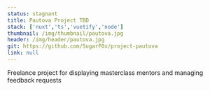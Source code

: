 ```yaml
---
status: stagnant
title: Pautova Project TBD
stack: ['nuxt','ts','vuetify','node']
thumbnail: /img/thumbnail/pautova.jpg
header: /img/header/pautova.jpg
git: https://github.com/SugarF0x/project-pautova
link: null
---
```


Freelance project for displaying masterclass mentors and managing feedback requests
<!--more-->

